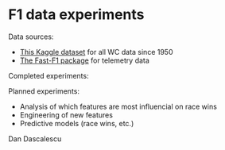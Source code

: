 # F1 data experiments
Data sources:
 - [This Kaggle dataset](https://www.kaggle.com/datasets/rohanrao/formula-1-world-championship-1950-2020) for all WC data since 1950
 - [The Fast-F1 package](https://github.com/theOehrly/Fast-F1) for telemetry data

Completed experiments:

Planned experiments:
 - Analysis of which features are most influencial on race wins
 - Engineering of new features
 - Predictive models (race wins, etc.)

Dan Dascalescu
